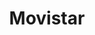 ---
title: "Movistar"
url: /ciudad-autonoma-de-buenos-aires/movistar-avenida-jose-maria-moreno/
shop: teléfono móvil
---